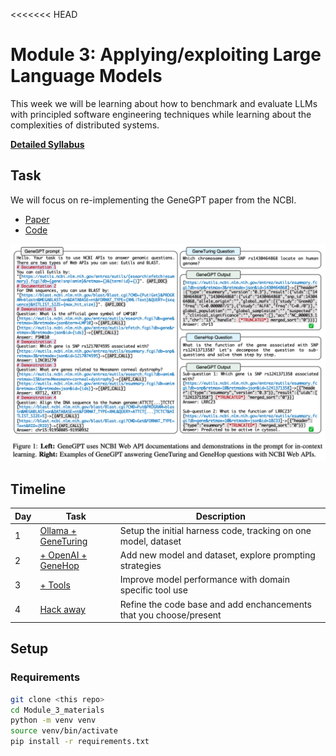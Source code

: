 <<<<<<< HEAD
# Module 3: Applying/exploiting Large Language Models

This week we will be learning about how to benchmark and evaluate LLMs with principled software engineering techniques while learning about the complexities of distributed systems.

[__Detailed Syllabus__](SYLLABUS.md)

## Task

We will focus on re-implementing the GeneGPT paper from the NCBI.
* [Paper](https://academic.oup.com/bioinformatics/article/40/2/btae075/7606338)
* [Code](https://github.com/ncbi/GeneGPT)

![GeneGPT System Description](img/genegpt.png)

## Timeline

| Day | Task | Description |
| --- | --- | --- |
| 1 | [Ollama + GeneTuring](day1/README.md)  | Setup the initial harness code, tracking on one model, dataset |
| 2 | [+ OpenAI + GeneHop](day2/README.md) | Add new model and dataset, explore prompting strategies|
| 3 | [+ Tools](day3/README.md)  | Improve model performance with domain specific tool use |
| 4 | [Hack away](day4/README.md) | Refine the code base and add enchancements that you choose/present |

## Setup

### Requirements

```bash
git clone <this repo>
cd Module_3_materials
python -m venv venv
source venv/bin/activate
pip install -r requirements.txt
```
